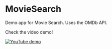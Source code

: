 # MovieSearch
Demo app for Movie Search. Uses the OMDb API.

Check the video demo!

[![YouTube demo](https://img.youtube.com/vi/3yKgmXR7gw8/0.jpg)](https://www.youtube.com/watch?v=3yKgmXR7gw8)
